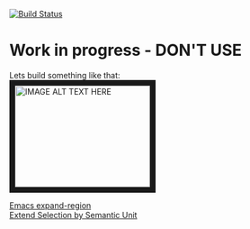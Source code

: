 [![Build Status](https://travis-ci.org/aronwoost/sublime-expand-region.png?branch=master)](https://travis-ci.org/aronwoost/sublime-expand-region)

# Work in progress - DON'T USE

Lets build something like that:  
<a href="http://www.youtube.com/watch?feature=player_embedded&v=_RvHz3vJ3kA
" target="_blank"><img src="http://img.youtube.com/vi/_RvHz3vJ3kA/0.jpg" 
alt="IMAGE ALT TEXT HERE" width="240" height="180" border="10" /></a>

[Emacs expand-region](https://github.com/magnars/expand-region.el)  
[Extend Selection by Semantic Unit](http://ergoemacs.org/emacs/syntax_tree_walk.html)
